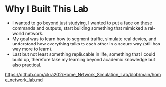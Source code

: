 # Why I Built This Lab

 * I wanted to go beyond just studying, I wanted to put a face on these commands and outputs, start building something that mimicked  a ral-world network.
 * My goal was to learn how to segment traffic, simulate real devies, and understand how everything talks to each other in a secure way (still has way more to learn).
 * Last but not least something repliucable in life, something that I could build up, therefore take my learning beyond academic knowledge but also practical.
   
https://github.com/ckra202/Home_Network_Simulation_Lab/blob/main/home_network_lab.md
